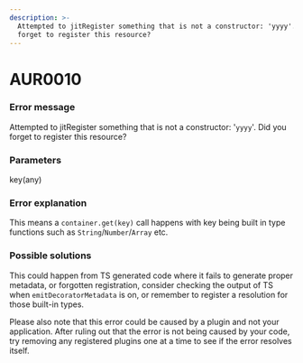 ```yaml
---
description: >-
  Attempted to jitRegister something that is not a constructor: 'yyyy'. Did you
  forget to register this resource?
---
```


# AUR0010

### **Error message**

Attempted to jitRegister something that is not a constructor: '`yyyy`'. Did you forget to register this resource?

### **Parameters**

key(any)

### Error explanation

This means a `container.get(key)` call happens with key being built in type functions such as `String`/`Number`/`Array` etc.

### Possible solutions

This could happen from TS generated code where it fails to generate proper metadata, or forgotten registration, consider checking the output of TS when `emitDecoratorMetadata` is on, or remember to register a resolution for those built-in types.

Please also note that this error could be caused by a plugin and not your application. After ruling out that the error is not being caused by your code, try removing any registered plugins one at a time to see if the error resolves itself.

